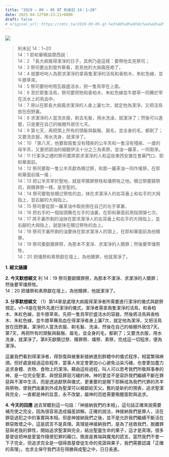 ```yaml
---
title: "2019 – 09 – 05 QT 利未記 14：1~20"
date: 2025-04-12T00:23:21+0800
draft: false
# original_url: https://cmtc.tw/2019-09-05-qt-%e5%88%a9%e6%9c%aa%e8%a8%98-14%ef%bc%9a120
---
```


![](/images/qt.jpg)
> 利未記 14：1\~20  
> 14：1 耶和華曉諭摩西說：  
> 14：2 「長大痲瘋得潔淨的日子，其例乃是這樣：要帶他去見祭司；  
> 14：3 祭司要出到營外察看，若見他的大痲瘋痊癒了，  
> 14：4 就要吩咐人為那求潔淨的拿兩隻潔淨的活鳥和香柏木、朱紅色線，並牛膝草來。  
> 14：5 祭司要吩咐用瓦器盛活水，把一隻鳥宰在上面。  
> 14：6 至於那隻活鳥，祭司要把牠和香柏木、朱紅色線並牛膝草一同蘸於宰在活水上的鳥血中，  
> 14：7 用以在那長大痲瘋求潔淨的人身上灑七次，就定他為潔淨，又把活鳥放在田野裏。  
> 14：8 求潔淨的人當洗衣服，剃去毛髮，用水洗澡，就潔淨了；然後可以進營，只是要在自己的帳棚外居住七天。  
> 14：9 第七天，再把頭上所有的頭髮與鬍鬚、眉毛，並全身的毛，都剃了；又要洗衣服，用水洗身，就潔淨了。  
> 14：10 「第八天，他要取兩隻沒有殘疾的公羊羔和一隻沒有殘疾、一歲的母羊羔，又要把調油的細麵伊法十分之三為素祭，並油一羅革，一同取來。  
> 14：11 行潔淨之禮的祭司要將那求潔淨的人和這些東西安置在會幕門口、耶和華面前。  
> 14：12 祭司要取一隻公羊羔獻為贖愆祭，和那一羅革油一同作搖祭，在耶和華面前搖一搖；  
> 14：13 把公羊羔宰於聖地，就是宰贖罪祭牲和燔祭牲之地。贖愆祭要歸祭司，與贖罪祭一樣，是至聖的。  
> 14：14 祭司要取些贖愆祭牲的血，抹在求潔淨人的右耳垂上和右手的大拇指上，並右腳的大拇指上。  
> 14：15 祭司要從那一羅革油中取些倒在自己的左手掌裏，  
> 14：16 把右手的一個指頭蘸在左手的油裏，在耶和華面前用指頭彈七次。  
> 14：17 將手裏所剩的油抹在那求潔淨人的右耳垂上和右手的大拇指上，並右腳的大拇指上，就是抹在贖愆祭牲的血上。  
> 14：18 祭司手裏所剩的油要抹在那求潔淨人的頭上，在耶和華面前為他贖罪。  
> 14：19 祭司要獻贖罪祭，為那本不潔淨、求潔淨的人贖罪；然後要宰燔祭牲，  
> 14：20 把燔祭和素祭獻在壇上，為他贖罪，他就潔淨了。

**1. 經文誦讀**

**2.  今天默想經文**
利 14：19 祭司要獻贖罪祭，為那本不潔淨、求潔淨的人贖罪；然後要宰燔祭牲。  
14：20 把燔祭和素祭獻在壇上，為他贖罪，他就潔淨了。

**3. 分享默想經文**
（1）第14章是處理大痲瘋得潔淨者所需要進行潔淨的儀式與獻祭規定。v1\~9是在營外先進行潔淨的儀式，潔淨者需拿兩隻潔淨的活鳥，和香柏木、朱紅色線，並牛膝草來。先把一隻鳥宰於盛活水的容器，然後將活鳥與香柏木、朱紅色線，並牛膝草蘸鳥血在得潔淨者身上灑7次，就定他為潔淨，又把活鳥放在田野裏。潔淨的人當洗衣服、剃毛髮、洗澡，然後在自己的帳棚外居住7天。第7天，再把所有的頭髮與鬍鬚、眉毛，並全身的毛，都剃了；又要洗衣服，用水洗身，就潔淨了。第8天獻贖愆祭、贖罪祭、燔祭、素祭，完成這一切程序，便為潔淨。

這裏我們看到得潔淨者，得恢復與被重新接納進到群體中的儀式程序，相當繁瑣麻煩。但好處是經過這些程序，當事人肯定會更加小心避免沾染污穢，也會更加盡力追求身體、衣物、食物上的潔淨。藉由這些過程，叫人可以思考我們所敬拜事奉的神，是一位完全聖潔，與恨惡罪惡污穢的神。神的愛並不是容許我們繼續不斷在罪惡與不潔中生活，而是透過獻祭與儀式，更重要的是賜下耶穌成為我們代罪的羔羊與祭物，使我們由裏到外成為聖潔可以被獻給天父。舊約是新約的預表，追求聖潔與完全，一直都是神的旨意，永不改變，屬神的百姓需要儆醒面對與追求。

**4. 今天的回應**
過去常聽到這一句話：「神接納我們的本相」，這句話正確來說需要補充使之完全，因為很容易造成偏差誤解。正確的說法，神接納我們是罪人，活在罪惡過犯之中的事實與本相。但是神接納我們之後，並不是允許我們繼續不斷活在罪惡敗壞之中，這是謊言不是真理。真理是神接納我們，是為了拯救我們，脫離罪惡與老我的罪性，開始追求聖潔與完全，結出聖靈生命的果子，這才是真理。很多基督徒把神是愛當作隨便犯罪的藉口，簡直是異端與魔鬼的謊言。當然我們不會一下子完全，但追求完全是一個得救基督徒生命的見證與果子，我們需要認識「正確的真理」，也求主保守我們活在得勝與成聖之中，日日長進。
